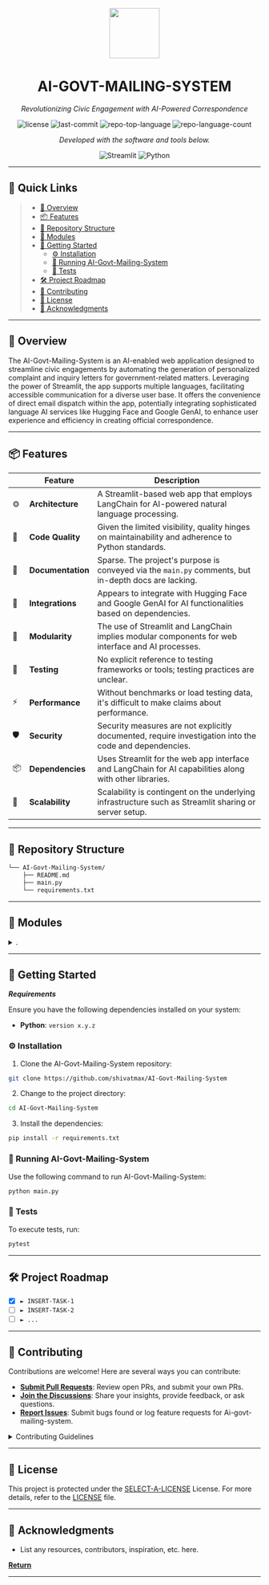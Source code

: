<p align="center">
  <img src="https://img.icons8.com/?size=512&id=55494&format=png" width="100" />
</p>
<p align="center">
    <h1 align="center">AI-GOVT-MAILING-SYSTEM</h1>
</p>
<p align="center">
    <em>Revolutionizing Civic Engagement with AI-Powered Correspondence</em>
</p>
<p align="center">
	<img src="https://img.shields.io/github/license/shivatmax/AI-Govt-Mailing-System?style=flat&color=0080ff" alt="license">
	<img src="https://img.shields.io/github/last-commit/shivatmax/AI-Govt-Mailing-System?style=flat&logo=git&logoColor=white&color=0080ff" alt="last-commit">
	<img src="https://img.shields.io/github/languages/top/shivatmax/AI-Govt-Mailing-System?style=flat&color=0080ff" alt="repo-top-language">
	<img src="https://img.shields.io/github/languages/count/shivatmax/AI-Govt-Mailing-System?style=flat&color=0080ff" alt="repo-language-count">
<p>
<p align="center">
		<em>Developed with the software and tools below.</em>
</p>
<p align="center">
	<img src="https://img.shields.io/badge/Streamlit-FF4B4B.svg?style=flat&logo=Streamlit&logoColor=white" alt="Streamlit">
	<img src="https://img.shields.io/badge/Python-3776AB.svg?style=flat&logo=Python&logoColor=white" alt="Python">
</p>
<hr>

## 🔗 Quick Links

> - [📍 Overview](#-overview)
> - [📦 Features](#-features)
> - [📂 Repository Structure](#-repository-structure)
> - [🧩 Modules](#-modules)
> - [🚀 Getting Started](#-getting-started)
>   - [⚙️ Installation](#️-installation)
>   - [🤖 Running AI-Govt-Mailing-System](#-running-AI-Govt-Mailing-System)
>   - [🧪 Tests](#-tests)
> - [🛠 Project Roadmap](#-project-roadmap)
> - [🤝 Contributing](#-contributing)
> - [📄 License](#-license)
> - [👏 Acknowledgments](#-acknowledgments)

---

## 📍 Overview

The AI-Govt-Mailing-System is an AI-enabled web application designed to streamline civic engagements by automating the generation of personalized complaint and inquiry letters for government-related matters. Leveraging the power of Streamlit, the app supports multiple languages, facilitating accessible communication for a diverse user base. It offers the convenience of direct email dispatch within the app, potentially integrating sophisticated language AI services like Hugging Face and Google GenAI, to enhance user experience and efficiency in creating official correspondence.

---

## 📦 Features

|    | Feature            | Description                                                                                              |
|----|--------------------|----------------------------------------------------------------------------------------------------------|
| ⚙️  | **Architecture**   | A Streamlit-based web app that employs LangChain for AI-powered natural language processing.            |
| 🔩 | **Code Quality**   | Given the limited visibility, quality hinges on maintainability and adherence to Python standards.       |
| 📄 | **Documentation**  | Sparse. The project's purpose is conveyed via the `main.py` comments, but in-depth docs are lacking.    |
| 🔌 | **Integrations**   | Appears to integrate with Hugging Face and Google GenAI for AI functionalities based on dependencies.   |
| 🧩 | **Modularity**     | The use of Streamlit and LangChain implies modular components for web interface and AI processes.       |
| 🧪 | **Testing**        | No explicit reference to testing frameworks or tools; testing practices are unclear.                    |
| ⚡️ | **Performance**    | Without benchmarks or load testing data, it's difficult to make claims about performance.              |
| 🛡️ | **Security**       | Security measures are not explicitly documented, require investigation into the code and dependencies.  |
| 📦 | **Dependencies**   | Uses Streamlit for the web app interface and LangChain for AI capabilities along with other libraries. |
| 🚀 | **Scalability**    | Scalability is contingent on the underlying infrastructure such as Streamlit sharing or server setup.   |


---

## 📂 Repository Structure

```sh
└── AI-Govt-Mailing-System/
    ├── README.md
    ├── main.py
    └── requirements.txt
```

---

## 🧩 Modules

<details closed><summary>.</summary>

| File                                                                                                 | Summary                                                                                                                                                                                                                                                  |
| ---                                                                                                  | ---                                                                                                                                                                                                                                                      |
| [main.py](https://github.com/shivatmax/AI-Govt-Mailing-System/blob/master/main.py)                   | This code defines an AI-powered letter generation web app that automates creating personalized complaint or inquiry letters, with multi-language support and a feature to send emails within a Streamlit interface.                                      |
| [requirements.txt](https://github.com/shivatmax/AI-Govt-Mailing-System/blob/master/requirements.txt) | The `requirements.txt` file specifies dependencies for an AI-powered government mailing system, indicating a web app utilizing Streamlit and various LangChain AI functionalities, potentially including integration with Hugging Face and Google GenAI. |

</details>

---

## 🚀 Getting Started

***Requirements***

Ensure you have the following dependencies installed on your system:

* **Python**: `version x.y.z`

### ⚙️ Installation

1. Clone the AI-Govt-Mailing-System repository:

```sh
git clone https://github.com/shivatmax/AI-Govt-Mailing-System
```

2. Change to the project directory:

```sh
cd AI-Govt-Mailing-System
```

3. Install the dependencies:

```sh
pip install -r requirements.txt
```

### 🤖 Running AI-Govt-Mailing-System

Use the following command to run AI-Govt-Mailing-System:

```sh
python main.py
```

### 🧪 Tests

To execute tests, run:

```sh
pytest
```

---

## 🛠 Project Roadmap

- [X] `► INSERT-TASK-1`
- [ ] `► INSERT-TASK-2`
- [ ] `► ...`

---

## 🤝 Contributing

Contributions are welcome! Here are several ways you can contribute:

- **[Submit Pull Requests](https://github.com/shivatmax/AI-Govt-Mailing-System/blob/main/CONTRIBUTING.md)**: Review open PRs, and submit your own PRs.
- **[Join the Discussions](https://github.com/shivatmax/AI-Govt-Mailing-System/discussions)**: Share your insights, provide feedback, or ask questions.
- **[Report Issues](https://github.com/shivatmax/AI-Govt-Mailing-System/issues)**: Submit bugs found or log feature requests for Ai-govt-mailing-system.

<details closed>
    <summary>Contributing Guidelines</summary>

1. **Fork the Repository**: Start by forking the project repository to your GitHub account.
2. **Clone Locally**: Clone the forked repository to your local machine using a Git client.
   ```sh
   git clone https://github.com/shivatmax/AI-Govt-Mailing-System
   ```
3. **Create a New Branch**: Always work on a new branch, giving it a descriptive name.
   ```sh
   git checkout -b new-feature-x
   ```
4. **Make Your Changes**: Develop and test your changes locally.
5. **Commit Your Changes**: Commit with a clear message describing your updates.
   ```sh
   git commit -m 'Implemented new feature x.'
   ```
6. **Push to GitHub**: Push the changes to your forked repository.
   ```sh
   git push origin new-feature-x
   ```
7. **Submit a Pull Request**: Create a PR against the original project repository. Clearly describe the changes and their motivations.

Once your PR is reviewed and approved, it will be merged into the main branch.

</details>

---

## 📄 License

This project is protected under the [SELECT-A-LICENSE](https://choosealicense.com/licenses) License. For more details, refer to the [LICENSE](https://choosealicense.com/licenses/) file.

---

## 👏 Acknowledgments

- List any resources, contributors, inspiration, etc. here.

[**Return**](#-quick-links)

---
